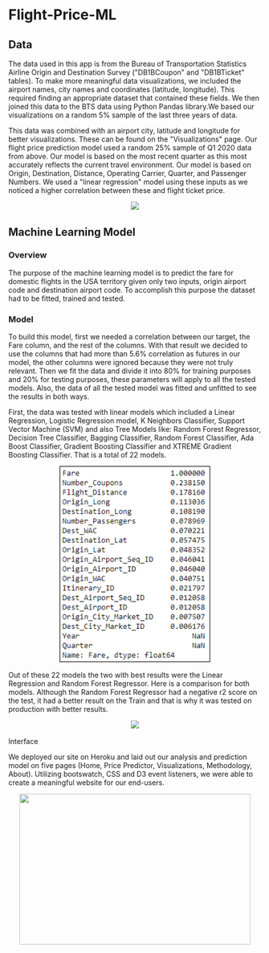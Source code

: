 # Flight-Price-ML

## Data

The data used in this app is from the Bureau of Transportation Statistics Airline Origin and Destination Survey ("DB1BCoupon" and "DB1BTicket" tables). To make more meaningful data visualizations, we included the airport names, city names and coordinates (latitude, longitude). This required finding an appropriate dataset that contained these fields. We then joined this data to the BTS data using Python Pandas library.We based our visualizations on a random 5% sample of the last three years of data. 

This data was combined with an airport city, latitude and longitude for better visualizations. These can be found on the "Visualizations" page. Our flight price prediction model used a random 25% sample of Q1 2020 data from above. Our model is based on the most recent quarter as this most accurately reflects the current travel environment. Our model is based on Origin, Destination, Distance, Operating Carrier, Quarter, and Passenger Numbers. We used a "linear regression" model using these inputs as we noticed a higher correlation between these and flight ticket price.

<p align="center">
  <img src="images/mData.png" width="300">
</p>


## Machine Learning Model

### Overview

The purpose of the machine learning model is to predict the fare for domestic flights in the USA territory given only two inputs, origin airport code and destination airport code. To accomplish this purpose the dataset had to be fitted, trained and tested. 

### Model

To build this model, first we needed a correlation between our target, the Fare column, and the rest of the columns. With that result we decided to use the columns that had more than 5.6% correlation as futures in our model, the other columns were ignored because they were not truly relevant. Then we fit the data and divide it into 80% for training purposes and 20% for testing purposes, these parameters will apply to all the tested models. Also, the data of all the tested model was fitted and unfitted to see the results in both ways. 

First, the data was tested with linear models which included a Linear Regression, Logistic Regression model, K Neighbors Classifier, Support Vector Machine (SVM) and also Tree Models like: Random Forest Regressor, Decision Tree Classifier, Bagging Classifier, Random Forest Classifier, Ada Boost Classifier, Gradient Boosting Classifier and XTREME Gradient Boosting Classifier. That is a total of 22 models. 

<p align="center">
  <img src="images/model.png" width="300">
</p>

Out of these 22 models the two with best results were the Linear Regression and Random Forest Regressor. Here is a comparison for both models. Although the Random Forest Regressor had a negative r2 score on the test, it had a better result on the Train and that is why it was tested on production with better results. 

<p align="center">
  <img src="images/mgra.PNG">
</p>

Interface

We deployed our site on Heroku and laid out our analysis and prediction model on five pages (Home, Price Predictor, Visualizations, Methodology, About). Utilizing bootswatch, CSS and D3 event listeners, we were able to create a meaningful website for our end-users.

<p align="center">
  <img width="460" height="300" src="images/mFPP.PNG">
</p>
